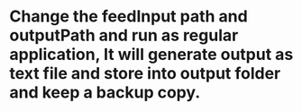 # Change the feedInput path and outputPath and run as regular application, It will generate output as text file and store into output folder and keep a backup copy.
